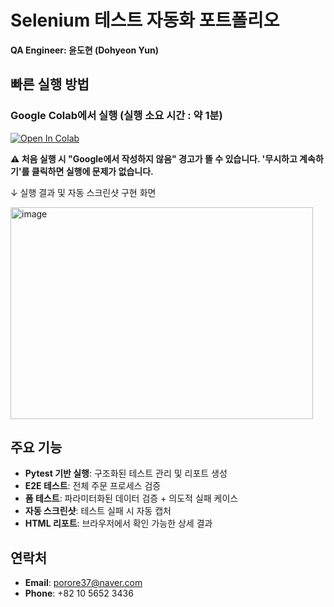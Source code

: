 # Selenium 테스트 자동화 포트폴리오

**QA Engineer: 윤도현 (Dohyeon Yun)**

## 빠른 실행 방법

### Google Colab에서 실행 (실행 소요 시간 : 약 1분)
[![Open In Colab](https://colab.research.google.com/assets/colab-badge.svg)](https://colab.research.google.com/github/Yundo37/automation-portfolio-Yundo/blob/main/automation_portfolio.ipynb)

**⚠️ 처음 실행 시 "Google에서 작성하지 않음" 경고가 뜰 수 있습니다. '무시하고 계속하기'를 클릭하면 실행에 문제가 없습니다.**

↓ 실행 결과 및 자동 스크린샷 구현 화면

<img width="484" height="339" alt="image" src="https://github.com/user-attachments/assets/fea2b6c2-f50f-4326-9819-85d4b33b9874" />




## 주요 기능
- **Pytest 기반 실행**: 구조화된 테스트 관리 및 리포트 생성
- **E2E 테스트**: 전체 주문 프로세스 검증
- **폼 테스트**: 파라미터화된 데이터 검증 + 의도적 실패 케이스
- **자동 스크린샷**: 테스트 실패 시 자동 캡처
- **HTML 리포트**: 브라우저에서 확인 가능한 상세 결과

## 연락처
- **Email**: porore37@naver.com
- **Phone**: +82 10 5652 3436
